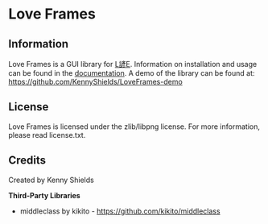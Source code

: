# Love Frames

## Information

Love Frames is a GUI library for [L諺E](https://love2d.org/). Information on installation and usage can be found in the [documentation](https://github.com/KennyShields/LoveFrames/wiki). A demo of the library can be found at: https://github.com/KennyShields/LoveFrames-demo

## License

Love Frames is licensed under the zlib/libpng license. For more information, please read license.txt.

## Credits

Created by Kenny Shields

**Third-Party Libraries**

- middleclass by kikito - https://github.com/kikito/middleclass
